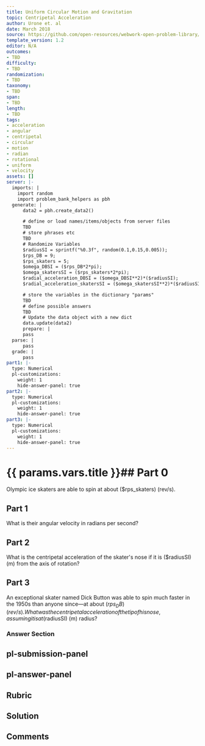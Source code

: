 ```yaml
---
title: Uniform Circular Motion and Gravitation
topic: Centripetal Acceleration
author: Urone et. al
date: March 2018
source: https://github.com/open-resources/webwork-open-problem-library/tree/master/Contrib/BrockPhysics/College_Physics_Urone/6.Uniform_Circular_Motion_and_Gravitation/Centripetal_Acceleration/NU_U17-06-02-007.pg
template_version: 1.2
editor: N/A
outcomes:
- TBD
difficulty:
- TBD
randomization:
- TBD
taxonomy:
- TBD
span:
- TBD
length:
- TBD
tags:
- acceleration
- angular
- centripetal
- circular
- motion
- radian
- rotational
- uniform
- velocity
assets: []
server: |-
  imports: |
    import random
    import problem_bank_helpers as pbh
  generate: |
      data2 = pbh.create_data2()

      # define or load names/items/objects from server files
      TBD
      # store phrases etc
      TBD
      # Randomize Variables
      $radiusSI = sprintf("%0.3f", random(0.1,0.15,0.005));
      $rps_DB = 9;
      $rps_skaters = 5;
      $omega_DBSI = ($rps_DB*2*pi);
      $omega_skatersSI = ($rps_skaters*2*pi);
      $radial_acceleration_DBSI = ($omega_DBSI**2)*($radiusSI);
      $radial_acceleration_skatersSI = ($omega_skatersSI**2)*($radiusSI);

      # store the variables in the dictionary "params"
      TBD
      # define possible answers
      TBD
      # Update the data object with a new dict
      data.update(data2)
      prepare: |
      pass
  parse: |
      pass
  grade: |
      pass
part1: |-
  type: Numerical
  pl-customizations:
    weight: 1
    hide-answer-panel: true
part2: |-
  type: Numerical
  pl-customizations:
    weight: 1
    hide-answer-panel: true
part3: |-
  type: Numerical
  pl-customizations:
    weight: 1
    hide-answer-panel: true
---
```


# {{ params.vars.title }}## Part 0 
Olympic ice skaters are able to spin at about ($rps_skaters) (rev/s). 
## Part 1 
What is their angular velocity in radians per second? 
## Part 2 
What is the centripetal acceleration of the skater's nose if it is ($radiusSI) (m) from the axis of rotation? 
## Part 3 
An exceptional skater named Dick Button was able to spin much faster in the 1950s than anyone since—at about ($rps_DB) (rev/s). What was the centripetal acceleration of the tip of his nose, assuming it is at ($radiusSI) (m) radius? 


### Answer Section 


## pl-submission-panel 


## pl-answer-panel 


## Rubric 


## Solution 


## Comments 



